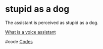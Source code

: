 # stupid as a dog
The assistant is perceived as stupid as a dog.

[What is a voice assistant](output/themes/What%20is%20a%20voice%20assistant.md)

#code [Codes](output/codes/Codes.md) 